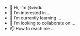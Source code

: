 - 👋 Hi, I’m @vivdu
- 👀 I’m interested in ...
- 🌱 I’m currently learning ...
- 💞️ I’m looking to collaborate on ...
- 📫 How to reach me ...

<!---
vivdu/vivdu is a ✨ special ✨ repository because its `README.md` (this file) appears on your GitHub profile.
You can click the Preview link to take a look at your changes.
--->
